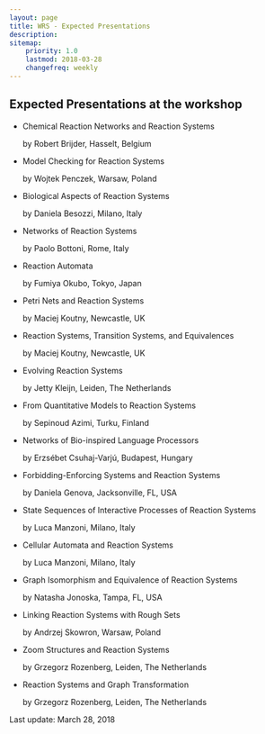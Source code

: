 ```yaml
---
layout: page
title: WRS - Expected Presentations
description:
sitemap:
    priority: 1.0
    lastmod: 2018-03-28
    changefreq: weekly
---
```


## Expected Presentations at the workshop

<div class="talks">
<ul>
<li> <p class="talk">Chemical Reaction Networks and Reaction Systems</p>
  <p class="author">by Robert Brijder, Hasselt, Belgium</p></li>
<li> <p class="talk">Model Checking for Reaction Systems</p>
  <p class="author"> by Wojtek Penczek, Warsaw, Poland</p></li>
<li> <p class="talk">Biological Aspects of Reaction Systems</p>
  <p class="author"> by Daniela Besozzi, Milano, Italy</p></li>
<li> <p class="talk">Networks of Reaction Systems</p>
  <p class="author"> by Paolo Bottoni, Rome, Italy</p></li>
<li> <p class="talk">Reaction Automata</p>
  <p class="author"> by Fumiya Okubo, Tokyo, Japan</p></li>
<li> <p class="talk">Petri Nets and Reaction Systems</p>
  <p class="author"> by Maciej Koutny, Newcastle, UK</p></li>
<li> <p class="talk">Reaction Systems, Transition Systems, and Equivalences</p>
  <p class="author"> by  Maciej Koutny, Newcastle, UK</p></li>
<li> <p class="talk">Evolving Reaction Systems</p>
  <p class="author"> by  Jetty Kleijn, Leiden, The Netherlands</p></li>
<li> <p class="talk">From Quantitative Models to Reaction Systems</p>
  <p class="author"> by Sepinoud Azimi, Turku, Finland</p></li>
<li> <p class="talk">Networks of Bio-inspired Language Processors</p>
  <p class="author"> by Erzsébet Csuhaj-Varjú, Budapest, Hungary</p></li>
<li> <p class="talk">Forbidding-Enforcing Systems and Reaction Systems</p>
  <p class="author"> by Daniela Genova, Jacksonville, FL, USA</p></li>
<li> <p class="talk">State Sequences of Interactive Processes of Reaction Systems</p>
  <p class="author">  by Luca Manzoni, Milano, Italy</p></li>
<li> <p class="talk">Cellular Automata and Reaction Systems</p>
  <p class="author">  by Luca Manzoni, Milano, Italy</p></li>
<li> <p class="talk">Graph Isomorphism and Equivalence of Reaction Systems</p>
  <p class="author">   by Natasha Jonoska, Tampa, FL, USA</p></li>
<li> <p class="talk">Linking Reaction Systems with Rough Sets</p>
  <p class="author">  by Andrzej Skowron, Warsaw, Poland</p></li>
<li> <p class="talk">Zoom Structures and Reaction Systems</p>
  <p class="author">  by Grzegorz Rozenberg, Leiden, The Netherlands</p></li>
<li> <p class="talk">Reaction Systems and Graph Transformation</p>
  <p class="author"> by Grzegorz Rozenberg, Leiden, The Netherlands</p></li>
</ul>
</div>
   
Last update: March 28, 2018

